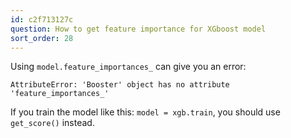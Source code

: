 ```yaml
---
id: c2f713127c
question: How to get feature importance for XGboost model
sort_order: 28
---
```


Using `model.feature_importances_` can give you an error:

```
AttributeError: 'Booster' object has no attribute 'feature_importances_'
```

If you train the model like this: `model = xgb.train`, you should use `get_score()` instead.
